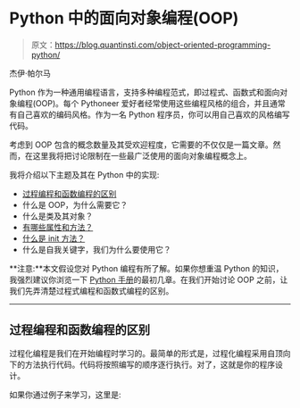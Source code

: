 # Python 中的面向对象编程(OOP)

> 原文：<https://blog.quantinsti.com/object-oriented-programming-python/>

杰伊·帕尔马

Python 作为一种通用编程语言，支持多种编程范式，即过程式、函数式和面向对象编程(OOP)。每个 Pythoneer 爱好者经常使用这些编程风格的组合，并且通常有自己喜欢的编码风格。作为一名 Python 程序员，你可以用自己喜欢的风格编写代码。

考虑到 OOP 包含的概念数量及其受欢迎程度，它需要的不仅仅是一篇文章。然而，在这里我将把讨论限制在一些最广泛使用的面向对象编程概念上。

我将介绍以下主题及其在 Python 中的实现:

*   [过程编程和函数编程的区别](#difference-between-procedural-programming-and-functional-programming)
*   什么是 OOP，为什么需要它？
*   什么是类及其对象？
*   [有哪些属性和方法？](#what-are-the-attributes-and-methods)
*   [什么是 init 方法？](#what-is-init-method)
*   什么是自我关键字，我们为什么要使用它？

**注意:**本文假设您对 Python 编程有所了解。如果你想重温 Python 的知识，我强烈建议你浏览一下 [Python 手册](https://www.quantinsti.com/python-basics-handbook)的最初几章。在我们开始讨论 OOP 之前，让我们先弄清楚过程式编程和函数式编程的区别。

* * *

## **过程编程和函数编程的区别**

过程化编程是我们在开始编程时学习的。最简单的形式是，过程化编程采用自顶向下的方法执行代码。代码将按照编写的顺序逐行执行。对了，这就是你的程序设计。

如果你通过例子来学习，这里是: